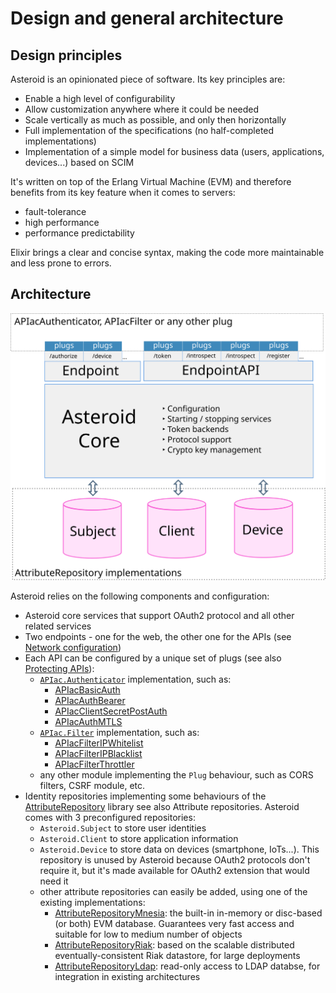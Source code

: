 # Design and general architecture

## Design principles

Asteroid is an opinionated piece of software. Its key principles are:
- Enable a high level of configurability
- Allow customization anywhere where it could be needed
- Scale vertically as much as possible, and only then horizontally
- Full implementation of the specifications (no half-completed implementations)
- Implementation of a simple model for business data (users, applications, devices...) based
on SCIM

It's written on top of the Erlang Virtual Machine (EVM) and therefore benefits from its key
feature when it comes to servers:
- fault-tolerance
- high performance
- performance predictability

Elixir brings a clear and concise syntax, making the code more maintainable and less prone to
errors.

## Architecture

![Asteroid architecture](../guides/media/general-architecture.svg)

Asteroid relies on the following components and configuration:
- Asteroid core services that support OAuth2 protocol and all other related services
- Two endpoints - one for the web, the other one for the APIs
(see [Network configuration](network-configuration.html))
- Each API can be configured by a unique set of plugs
(see also [Protecting APIs](protecting-apis.html)):
  - [`APIac.Authenticator`](https://github.com/tanguilp/apiac/blob/master/lib/apiac/authenticator.ex) implementation, such as:
    - [APIacBasicAuth](https://github.com/tanguilp/apiac_auth_basic)
    - [APIacAuthBearer](https://github.com/tanguilp/apiac_auth_bearer)
    - [APIacClientSecretPostAuth](https://github.com/tanguilp/apiac_auth_client_secret_post)
    - [APIacAuthMTLS](https://github.com/tanguilp/apiac_auth_mtls)
  - [`APIac.Filter`](https://github.com/tanguilp/apiac/blob/master/lib/apiac/filter.ex) implementation, such as:
    - [APIacFilterIPWhitelist](https://github.com/tanguilp/apiac_filter_ip_whitelist)
    - [APIacFilterIPBlacklist](https://github.com/tanguilp/apiac_filter_ip_blacklist)
    - [APIacFilterThrottler](https://github.com/tanguilp/apiac_filter_throttler)
  - any other module implementing the `Plug` behaviour, such as CORS filters, CSRF module, etc.
- Identity repositories implementing some behaviours of the
[AttributeRepository](https://github.com/tanguilp/attribute_repository) library
see also Attribute repositories[](attribute-repositories.html). Asteroid comes with 3
preconfigured repositories:
  - `Asteroid.Subject` to store user identities
  - `Asteroid.Client` to store application information
  - `Asteroid.Device` to store data on devices (smartphone, IoTs...). This repository is unused
  by Asteroid because OAuth2 protocols don't require it, but it's made available for OAuth2
  extension that would need it
  - other attribute repositories can easily be added, using one of the existing implementations:
    - [AttributeRepositoryMnesia](https://github.com/tanguilp/attribute_repository_mnesia): the
    built-in in-memory or disc-based (or both) EVM database. Guarantees very fast access and
    suitable for low to medium number of objects
    - [AttributeRepositoryRiak](https://github.com/tanguilp/attribute_repository_riak): based
    on the scalable distributed eventually-consistent Riak datastore, for large deployments
    - [AttributeRepositoryLdap](https://github.com/tanguilp/attribute_repository_ldap): read-only
    access to LDAP databse, for integration in existing architectures
